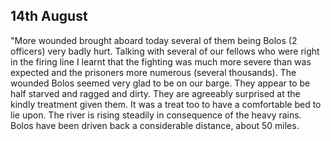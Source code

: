 ## 14th August

"More wounded brought aboard today several of them being Bolos (2 officers) very badly hurt. Talking with several of our fellows who were right in the firing line I learnt that the fighting was much more severe than was expected and the prisoners more numerous (several thousands). The wounded Bolos seemed very glad to be on our barge. They appear to be half starved and ragged and dirty. They are agreeably surprised at the kindly treatment given them. It was a treat too to have a comfortable bed to lie upon. The river is rising steadily in consequence of the heavy rains. Bolos have been driven back a considerable distance, about 50 miles.